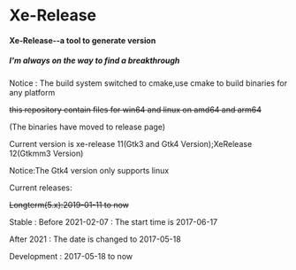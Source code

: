 # Xe-Release
#### Xe-Release--a tool to generate version

##### I'm always on the way to find a breakthrough

Notice : The build system switched to cmake,use cmake to build binaries for any platform

~~this repository contain files for win64 and linux on amd64 and arm64~~

(The binaries have moved to release page)

Current version is xe-release 11(Gtk3 and Gtk4 Version);XeRelease 12(Gtkmm3 Version)

Notice:The Gtk4 version only supports linux

Current releases:

~~Longterm(5.x):2019-01-11 to now~~

Stable : Before 2021-02-07 : The start time is 2017-06-17

After 2021 : The date is changed to 2017-05-18

Development : 2017-05-18 to now

